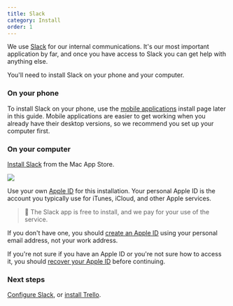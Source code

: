 ```yaml
---
title: Slack
category: Install
order: 1
---
```


We use [Slack](https://slack.com) for our internal communications. It's our most important application by far, and once you have access to Slack you can get help with anything else.

You'll need to install Slack on your phone and your computer.

### On your phone
To install Slack on your phone, use the [mobile applications]() install page later in this guide. Mobile applications are easier to get working when you already have their desktop versions, so we recommend you set up your computer first.

### On your computer
[Install Slack](https://itunes.apple.com/nz/app/slack/id803453959?mt=12) from the Mac App Store.

![](//placehold.it/800x600)

Use your own [Apple ID](https://support.apple.com/apple-id) for this installation. Your personal Apple ID is the account you typically use for iTunes, iCloud, and other Apple services.

> 🚩 The Slack app is free to install, and we pay for your use of the service.

If you don't have one, you should [create an Apple ID](https://support.apple.com/en-us/HT203993) using your personal email address, not your work address.

If you're not sure if you have an Apple ID or you're not sure how to access it, you should [recover your Apple ID](https://support.apple.com/en-nz/HT201354) before continuing.

### Next steps
[Configure Slack](), or [install Trello]().
